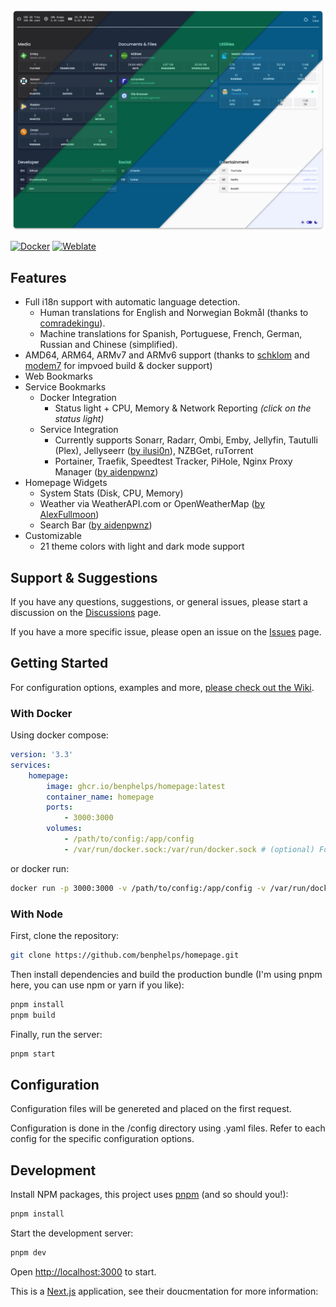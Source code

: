 ![Homepage Preview](/images/preview.png)

[![Docker](https://github.com/benphelps/homepage/actions/workflows/docker-publish.yml/badge.svg)](https://github.com/benphelps/homepage/actions/workflows/docker-publish.yml)
[![Weblate](https://hosted.weblate.org/widgets/homepage/-/homepage/svg-badge.svg)](https://hosted.weblate.org/engage/homepage/)

## Features

  * Full i18n support with automatic language detection.
    - Human translations for English and Norwegian Bokmål (thanks to [comradekingu](https://github.com/benphelps/homepage/commits?author=comradekingu)).
    - Machine translations for Spanish, Portuguese, French, German, Russian and Chinese (simplified).
  * AMD64, ARM64, ARMv7 and ARMv6 support (thanks to [schklom](https://github.com/benphelps/homepage/pull/3) and [modem7](https://github.com/benphelps/homepage/pull/62) for impvoed build & docker support)
  * Web Bookmarks
  * Service Bookmarks
    - Docker Integration
      - Status light + CPU, Memory & Network Reporting *(click on the status light)*
    - Service Integration
      - Currently supports Sonarr, Radarr, Ombi, Emby, Jellyfin, Tautulli (Plex), Jellyseerr ([by ilusi0n](https://github.com/benphelps/homepage/pull/34)), NZBGet, ruTorrent
      - Portainer, Traefik, Speedtest Tracker, PiHole, Nginx Proxy Manager ([by aidenpwnz](https://github.com/benphelps/homepage/pull/45))
  * Homepage Widgets
    - System Stats (Disk, CPU, Memory)
    - Weather via WeatherAPI.com or OpenWeatherMap ([by AlexFullmoon](https://github.com/benphelps/homepage/pull/25))
    - Search Bar ([by aidenpwnz](https://github.com/benphelps/homepage/pull/45))
  * Customizable
    - 21 theme colors with light and dark mode support

## Support & Suggestions

If you have any questions, suggestions, or general issues, please start a discussion on the [Discussions](https://github.com/benphelps/homepage/discussions) page.

If you have a more specific issue, please open an issue on the [Issues](https://github.com/benphelps/homepage/issues) page.

## Getting Started

For configuration options, examples and more, [please check out the Wiki](https://github.com/benphelps/homepage/wiki).

### With Docker

Using docker compose:

```yaml
version: '3.3'
services:
    homepage:
        image: ghcr.io/benphelps/homepage:latest
        container_name: homepage
        ports:
            - 3000:3000
        volumes:
            - /path/to/config:/app/config
            - /var/run/docker.sock:/var/run/docker.sock # (optional) For docker integrations
```

or docker run:

```bash
docker run -p 3000:3000 -v /path/to/config:/app/config -v /var/run/docker.sock:/var/run/docker.sock ghcr.io/benphelps/homepage:latest
```

### With Node

First, clone the repository:

```bash
git clone https://github.com/benphelps/homepage.git
```

Then install dependencies and build the production bundle (I'm using pnpm here, you can use npm or yarn if you like):

```bash
pnpm install
pnpm build
```

Finally, run the server:

```bash
pnpm start
```

## Configuration

Configuration files will be genereted and placed on the first request.

Configuration is done in the /config directory using .yaml files.  Refer to each config for
the specific configuration options.

## Development

Install NPM packages, this project uses [pnpm](https://pnpm.io/) (and so should you!):

```bash
pnpm install
```

Start the development server:

```bash
pnpm dev
```

Open [http://localhost:3000](http://localhost:3000) to start.

This is a [Next.js](https://nextjs.org/) application, see their doucmentation for more information:
